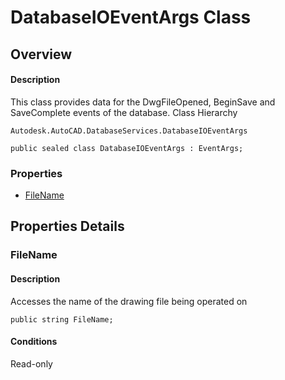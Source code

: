 # DatabaseIOEventArgs Class

## Overview

#### Description
This class provides data for the DwgFileOpened, BeginSave and SaveComplete events of the database.
Class Hierarchy
```text
Autodesk.AutoCAD.DatabaseServices.DatabaseIOEventArgs
```

```text
public sealed class DatabaseIOEventArgs : EventArgs;
```

### Properties

- [FileName](#filename)


## Properties Details

### FileName

#### Description
Accesses the name of the drawing file being operated on
```text
public string FileName;
```

#### Conditions
Read-only